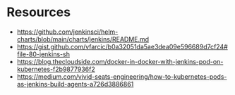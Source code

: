 # Resources

- https://github.com/jenkinsci/helm-charts/blob/main/charts/jenkins/README.md
- https://gist.github.com/vfarcic/b0a32051da5ae3dea09e596689d7cf24#file-80-jenkins-sh
- https://blog.thecloudside.com/docker-in-docker-with-jenkins-pod-on-kubernetes-f2b9877936f2
- https://medium.com/vivid-seats-engineering/how-to-kubernetes-pods-as-jenkins-build-agents-a726d3886861

